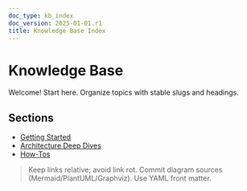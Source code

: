 ```yaml
---
doc_type: kb_index
doc_version: 2025-01-01.r1
title: Knowledge Base Index
---
```


# Knowledge Base

Welcome! Start here. Organize topics with stable slugs and headings.

## Sections
- [Getting Started](./getting-started.md)
- [Architecture Deep Dives](./architecture/README.md)
- [How-Tos](./howtos/README.md)

> Keep links relative; avoid link rot. Commit diagram sources (Mermaid/PlantUML/Graphviz). Use YAML front matter.
